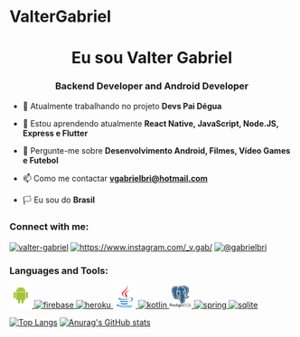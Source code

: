 # ValterGabriel
<h1 align="center">Eu sou Valter Gabriel</h1>
<h3 align="center">Backend Developer and Android Developer</h3>

- 🔭 Atualmente trabalhando no projeto **Devs Pai Dégua**

- 🌱 Estou aprendendo atualmente **React Native, JavaScript, Node.JS, Express e Flutter**

- 💬 Pergunte-me sobre **Desenvolvimento Android, Filmes, Vídeo Games e Futebol**

- 📫 Como me contactar **vgabrielbri@hotmail.com**

- 🏳 Eu sou do **Brasil**

<h3 align="left">Connect with me:</h3>
<p align="left">
<a href="https://linkedin.com/in/valter-gabriel" target="blank"><img align="center" src="https://raw.githubusercontent.com/rahuldkjain/github-profile-readme-generator/master/src/images/icons/Social/linked-in-alt.svg" alt="valter-gabriel" height="30" width="40" /></a>
<a href="https://instagram.com/https://www.instagram.com/_v.gab/" target="blank"><img align="center" src="https://raw.githubusercontent.com/rahuldkjain/github-profile-readme-generator/master/src/images/icons/Social/instagram.svg" alt="https://www.instagram.com/_v.gab/" height="30" width="40" /></a>
<a href="https://medium.com/@gabrielbri" target="blank"><img align="center" src="https://raw.githubusercontent.com/rahuldkjain/github-profile-readme-generator/master/src/images/icons/Social/medium.svg" alt="@gabrielbri" height="30" width="40" /></a>
</p>

<h3 align="left">Languages and Tools:</h3>
<p align="left"> <a href="https://developer.android.com" target="_blank" rel="noreferrer"> <img src="https://raw.githubusercontent.com/devicons/devicon/master/icons/android/android-original-wordmark.svg" alt="android" width="40" height="40"/> </a> <a href="https://firebase.google.com/" target="_blank" rel="noreferrer"> <img src="https://www.vectorlogo.zone/logos/firebase/firebase-icon.svg" alt="firebase" width="40" height="40"/> </a> <a href="https://heroku.com" target="_blank" rel="noreferrer"> <img src="https://www.vectorlogo.zone/logos/heroku/heroku-icon.svg" alt="heroku" width="40" height="40"/> </a> <a href="https://www.java.com" target="_blank" rel="noreferrer"> <img src="https://raw.githubusercontent.com/devicons/devicon/master/icons/java/java-original.svg" alt="java" width="40" height="40"/> </a> <a href="https://kotlinlang.org" target="_blank" rel="noreferrer"> <img src="https://www.vectorlogo.zone/logos/kotlinlang/kotlinlang-icon.svg" alt="kotlin" width="40" height="40"/> </a> <a href="https://www.postgresql.org" target="_blank" rel="noreferrer"> <img src="https://raw.githubusercontent.com/devicons/devicon/master/icons/postgresql/postgresql-original-wordmark.svg" alt="postgresql" width="40" height="40"/> </a> <a href="https://spring.io/" target="_blank" rel="noreferrer"> <img src="https://www.vectorlogo.zone/logos/springio/springio-icon.svg" alt="spring" width="40" height="40"/> </a> <a href="https://www.sqlite.org/" target="_blank" rel="noreferrer"> <img src="https://www.vectorlogo.zone/logos/sqlite/sqlite-icon.svg" alt="sqlite" width="40" height="40"/> </a> </p>

[![Top Langs](https://github-readme-stats.vercel.app/api/top-langs/?username=ValterGabriell&layout=compact)](https://github.com/ValterGabriell/github-readme-stats)
[![Anurag's GitHub stats](https://github-readme-stats.vercel.app/api?username=ValterGabriell)](https://github.com/anuraghazra/github-readme-stats)



